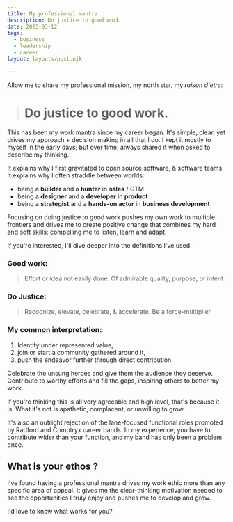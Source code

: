 ```yaml
---
title: My professional mantra
description: Do justice to good work
date: 2023-03-12
tags:
  - business 
  - leadership
  - career
layout: layouts/post.njk

---
```


Allow me to share my professional mission, my north star, my <dfn data-title="Reason for being">raison d'etre</dfn>:

>  # **Do justice to good work.**

This has been my work mantra since my career began.
It's simple, clear, yet drives my approach + decision making in all that I do.
I kept it mostly to myself in the early days; but over time, always shared it when asked to describe my thinking.

It explains why I first gravitated to open source software, & software teams.
It explains why I often straddle between worlds:
* being a **builder** and a **hunter** in **sales** / <acronym data-title="Go to Market" class="la">GTM</acronym>
* being a **designer** and a **developer** in **product** 
* being a **strategist** and a **hands-on actor** in **business development**

Focusing on doing justice to good work pushes my own work to multiple frontiers and drives me to create positive change that combines my hard and soft skills; compelling me to listen, learn and adapt. 

If you're interested, I'll dive  deeper into the definitions I've used:

### Good work:
> Effort or idea not easily done. 
> Of admirable quality, purpose, or intent



### Do Justice:
> Recognize, elevate, celebrate, & accelerate. 
> Be a force-multiplier


### My common interpretation:

1. Identify under represented value, 
2. join or start a community gathered around it, 
3. push the endeavor further through direct contribution.

Celebrate the unsung heroes and give them the audience they deserve. 
Contribute to worthy efforts and fill the gaps, inspiring others to better my work. 

If you're thinking this is all very agreeable and high level, that's because it is. 
What it's not is apathetic, complacent, or unwilling to grow.  

It's also an outright rejection of the lane-focused functional roles promoted by Radford and Comptryx career bands. In my experience, you have to contribute wider than your function, and my band has only been a problem once. 


## What is your ethos ? 

I've found having a professional mantra drives my work ethic more than any specific area of appeal. 
It gives me the clear-thinking motivation needed to see the opportunities I truly enjoy and pushes me to develop and grow.

I'd love to know what works for you?